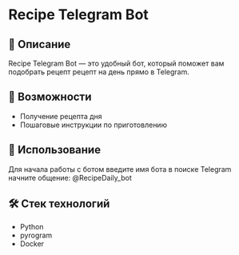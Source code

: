 # Recipe Telegram Bot

## 📌 Описание
Recipe Telegram Bot — это удобный бот, который поможет вам подобрать рецепт рецепт на день прямо в Telegram.

## 🚀 Возможности
- Получение рецепта дня
- Пошаговые инструкции по приготовлению

## 🔗 Использование
Для начала работы с ботом введите имя бота в поиске Telegram начните общение: @RecipeDaily_bot


## 🛠️ Стек технологий
- Python
- pyrogram
- Docker
